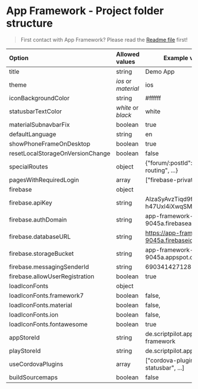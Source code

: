# App Framework - Project folder structure

> First contact with App Framework? Please read the [Readme file](README.md) first!

Option                           | Allowed values      | Example value
:------------------------------- |:------------------- | -------------
title                            | string              | Demo App
theme                            | *ios* or *material* | ios
iconBackgroundColor              | string              | #ffffff
statusbarTextColor               | *white* or *black*  | white
materialSubnavbarFix             | boolean             | true
defaultLanguage                  | string              | en
showPhoneFrameOnDesktop          | boolean             | true
resetLocalStorageOnVersionChange | boolean             | false
specialRoutes                    | object              | {"forum/:postId": "flexible-routing", ...}
pagesWithRequiredLogin           | array               | ["firebase-private", ...]
firebase                         | object              |
firebase.apiKey                  | string              | AIzaSyAvzTiqd9fKR-h47Uxl4iXwqSMU1VjGdII
firebase.authDomain              | string              | app-framework-9045a.firebaseapp.com
firebase.databaseURL             | string              | https://app-framework-9045a.firebaseio.com
firebase.storageBucket           | string              | app-framework-9045a.appspot.com
firebase.messagingSenderId       | string              | 690341427128
firebase.allowUserRegistration   | boolean             | true
loadIconFonts                    | object              |
loadIconFonts.framework7         | boolean             | false,
loadIconFonts.material           | boolean             | false,
loadIconFonts.ion                | boolean             | false,
loadIconFonts.fontawesome        | boolean             | true
appStoreId                       | string              | de.scriptpilot.app-framework
playStoreId                      | string              | de.scriptpilot.appframework
useCordovaPlugins                | array               | ["cordova-plugin-statusbar", ...]
buildSourcemaps                  | boolean             | false
